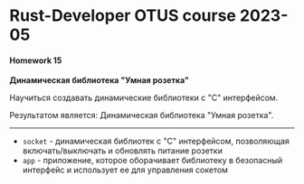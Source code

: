 # Rust-Developer OTUS course 2023-05

#### Homework 15


**Динамическая библиотека "Умная розетка"**

Научиться создавать динамические библиотеки с "C" интерфейсом.

Результатом является:
Динамическая библиотека "Умная розетка".

---

- `socket` - динамическая библиотек с "C" интерфейсом, позволяющая включать/выключать и обновлять питание розетки
- `app` - приложение, которое оборачивает библиотеку в безопасный интерфейс и использует ее для управления сокетом

